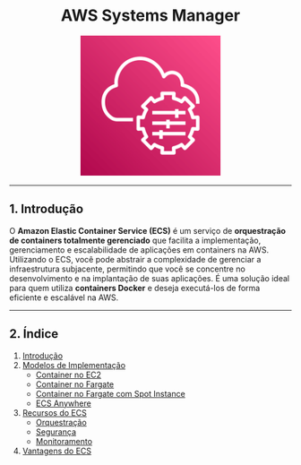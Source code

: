 <h1 align="center">AWS Systems Manager</h1>

<div align="center">
    <img width="250px" src="systems-manager.png" alt="Systems Manager">
</div>

---

## 1. Introdução

O **Amazon Elastic Container Service (ECS)** é um serviço de **orquestração de containers totalmente gerenciado** que facilita a implementação, gerenciamento e escalabilidade de aplicações em containers na AWS. Utilizando o ECS, você pode abstrair a complexidade de gerenciar a infraestrutura subjacente, permitindo que você se concentre no desenvolvimento e na implantação de suas aplicações. É uma solução ideal para quem utiliza **containers Docker** e deseja executá-los de forma eficiente e escalável na AWS.

---

## 2. Índice

1. [Introdução](#1-introdução)
2. [Modelos de Implementação](#2-modelos-de-implementação)
   - [Container no EC2](#21-container-no-ec2)
   - [Container no Fargate](#22-container-no-fargate)
   - [Container no Fargate com Spot Instance](#23-container-no-fargate-com-spot-instance)
   - [ECS Anywhere](#24-anywhere)
3. [Recursos do ECS](#3-recursos-do-ecs)
   - [Orquestração](#31-orquestração)
   - [Segurança](#32-segurança)
   - [Monitoramento](#33-monitoramento)
4. [Vantagens do ECS](#4-vantagens-do-ecs)